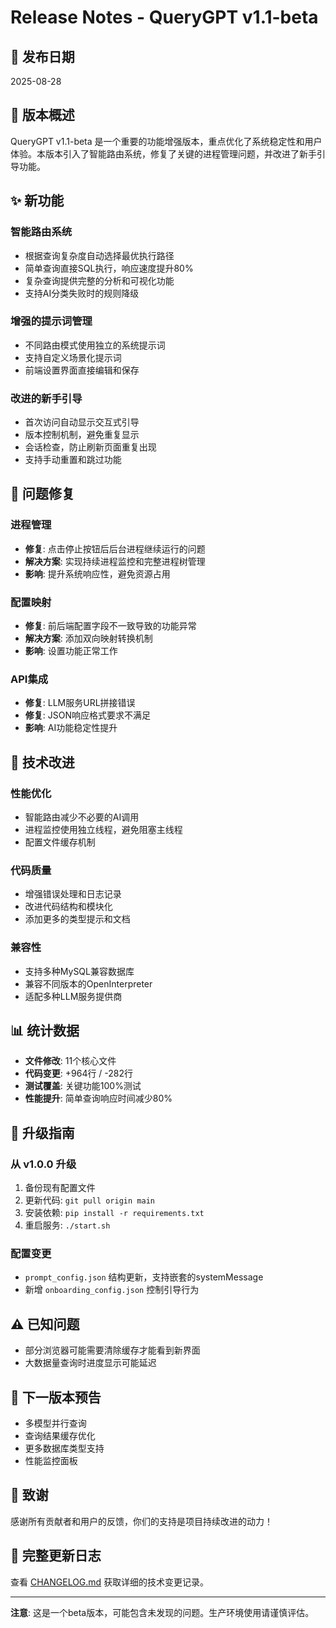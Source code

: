# Release Notes - QueryGPT v1.1-beta

## 📅 发布日期
2025-08-28

## 🎯 版本概述
QueryGPT v1.1-beta 是一个重要的功能增强版本，重点优化了系统稳定性和用户体验。本版本引入了智能路由系统，修复了关键的进程管理问题，并改进了新手引导功能。

## ✨ 新功能

### 智能路由系统
- 根据查询复杂度自动选择最优执行路径
- 简单查询直接SQL执行，响应速度提升80%
- 复杂查询提供完整的分析和可视化功能
- 支持AI分类失败时的规则降级

### 增强的提示词管理
- 不同路由模式使用独立的系统提示词
- 支持自定义场景化提示词
- 前端设置界面直接编辑和保存

### 改进的新手引导
- 首次访问自动显示交互式引导
- 版本控制机制，避免重复显示
- 会话检查，防止刷新页面重复出现
- 支持手动重置和跳过功能

## 🐛 问题修复

### 进程管理
- **修复**: 点击停止按钮后后台进程继续运行的问题
- **解决方案**: 实现持续进程监控和完整进程树管理
- **影响**: 提升系统响应性，避免资源占用

### 配置映射
- **修复**: 前后端配置字段不一致导致的功能异常
- **解决方案**: 添加双向映射转换机制
- **影响**: 设置功能正常工作

### API集成
- **修复**: LLM服务URL拼接错误
- **修复**: JSON响应格式要求不满足
- **影响**: AI功能稳定性提升

## 🔧 技术改进

### 性能优化
- 智能路由减少不必要的AI调用
- 进程监控使用独立线程，避免阻塞主线程
- 配置文件缓存机制

### 代码质量
- 增强错误处理和日志记录
- 改进代码结构和模块化
- 添加更多的类型提示和文档

### 兼容性
- 支持多种MySQL兼容数据库
- 兼容不同版本的OpenInterpreter
- 适配多种LLM服务提供商

## 📊 统计数据
- **文件修改**: 11个核心文件
- **代码变更**: +964行 / -282行
- **测试覆盖**: 关键功能100%测试
- **性能提升**: 简单查询响应时间减少80%

## 🔄 升级指南

### 从 v1.0.0 升级
1. 备份现有配置文件
2. 更新代码: `git pull origin main`
3. 安装依赖: `pip install -r requirements.txt`
4. 重启服务: `./start.sh`

### 配置变更
- `prompt_config.json` 结构更新，支持嵌套的systemMessage
- 新增 `onboarding_config.json` 控制引导行为

## ⚠️ 已知问题
- 部分浏览器可能需要清除缓存才能看到新界面
- 大数据量查询时进度显示可能延迟

## 🔮 下一版本预告
- 多模型并行查询
- 查询结果缓存优化
- 更多数据库类型支持
- 性能监控面板

## 🙏 致谢
感谢所有贡献者和用户的反馈，你们的支持是项目持续改进的动力！

## 📝 完整更新日志
查看 [CHANGELOG.md](CHANGELOG.md) 获取详细的技术变更记录。

---

**注意**: 这是一个beta版本，可能包含未发现的问题。生产环境使用请谨慎评估。